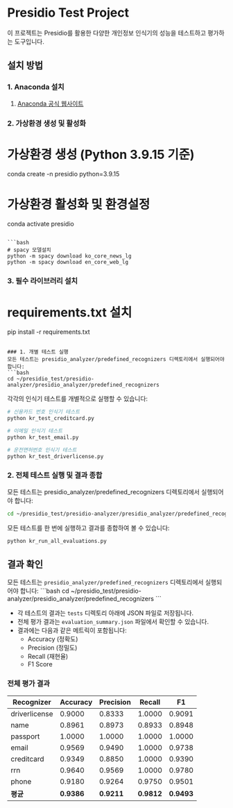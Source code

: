 # Presidio Test Project

이 프로젝트는 Presidio를 활용한 다양한 개인정보 인식기의 성능을 테스트하고 평가하는 도구입니다.

## 설치 방법
### 1. Anaconda 설치
1. [Anaconda 공식 웹사이트](https://www.anaconda.com/products/distribution)

### 2. 가상환경 생성 및 활성화

# 가상환경 생성 (Python 3.9.15 기준)
conda create -n presidio python=3.9.15

# 가상환경 활성화 및 환경설정
conda activate presidio
```

```bash
# spacy 모델설치
python -m spacy download ko_core_news_lg
python -m spacy download en_core_web_lg
```
### 3. 필수 라이브러리 설치
# requirements.txt 설치
pip install -r requirements.txt
```

### 1. 개별 테스트 실행
모든 테스트는 presidio_analyzer/predefined_recognizers 디렉토리에서 실행되어야 합니다:
```bash
cd ~/presidio_test/presidio-analyzer/presidio_analyzer/predefined_recognizers
```
각각의 인식기 테스트를 개별적으로 실행할 수 있습니다:
```bash
# 신용카드 번호 인식기 테스트
python kr_test_creditcard.py

# 이메일 인식기 테스트
python kr_test_email.py

# 운전면허번호 인식기 테스트
python kr_test_driverlicense.py
```

### 2. 전체 테스트 실행 및 결과 종합

모든 테스트는 presidio_analyzer/predefined_recognizers 디렉토리에서 실행되어야 합니다:
```bash
cd ~/presidio_test/presidio-analyzer/presidio_analyzer/predefined_recognizers
```
모든 테스트를 한 번에 실행하고 결과를 종합하여 볼 수 있습니다:
```bash
python kr_run_all_evaluations.py
```

## 결과 확인
모든 테스트는 `presidio_analyzer/predefined_recognizers` 디렉토리에서 실행되어야 합니다:
\```bash
cd ~/presidio_test/presidio-analyzer/presidio_analyzer/predefined_recognizers
\```
- 각 테스트의 결과는 `tests` 디렉토리 아래에 JSON 파일로 저장됩니다.
- 전체 평가 결과는 `evaluation_summary.json` 파일에서 확인할 수 있습니다.
- 결과에는 다음과 같은 메트릭이 포함됩니다:
  - Accuracy (정확도)
  - Precision (정밀도)
  - Recall (재현율)
  - F1 Score

### 전체 평가 결과

| Recognizer       | Accuracy | Precision | Recall | F1     |
|------------------|----------|-----------|--------|--------|
| driverlicense    | 0.9000   | 0.8333    | 1.0000 | 0.9091 |
| name             | 0.8961   | 0.8973    | 0.8933 | 0.8948 |
| passport         | 1.0000   | 1.0000    | 1.0000 | 1.0000 |
| email            | 0.9569   | 0.9490    | 1.0000 | 0.9738 |
| creditcard       | 0.9349   | 0.8850    | 1.0000 | 0.9390 |
| rrn              | 0.9640   | 0.9569    | 1.0000 | 0.9780 |
| phone            | 0.9180   | 0.9264    | 0.9750 | 0.9501 |
| **평균**         | **0.9386** | **0.9211** | **0.9812** | **0.9493** |

